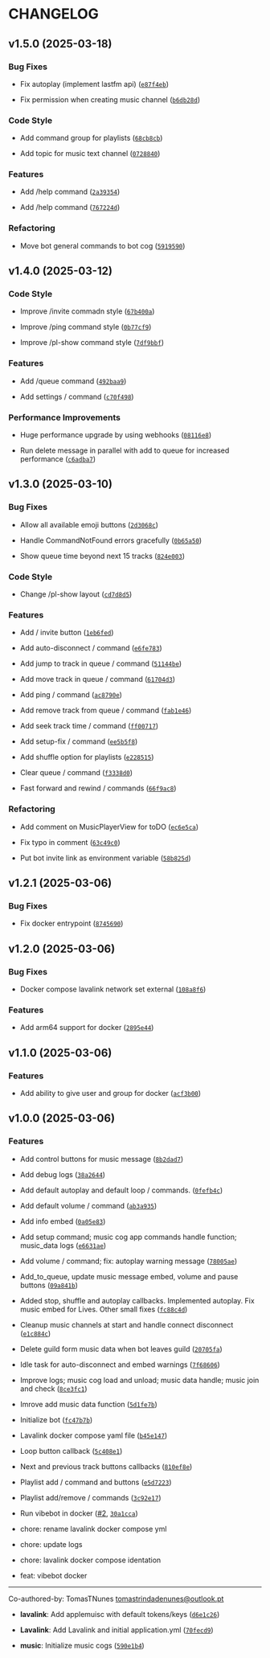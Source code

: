 # CHANGELOG


## v1.5.0 (2025-03-18)

### Bug Fixes

- Fix autoplay (implement lastfm api)
  ([`e87f4eb`](https://github.com/TomasTNunes/VibeBot/commit/e87f4eb67b6dc51fb3bff1ecfe7d1c9b73a00893))

- Fix permission when creating music channel
  ([`b6db28d`](https://github.com/TomasTNunes/VibeBot/commit/b6db28d9d6aa08006bde486b091c9347c41efebb))

### Code Style

- Add command group for playlists
  ([`68cb8cb`](https://github.com/TomasTNunes/VibeBot/commit/68cb8cbd908c5bac99fc96ba47e3bf56ca731d32))

- Add topic for music text channel
  ([`0728840`](https://github.com/TomasTNunes/VibeBot/commit/07288404b72067c4ad0eef819df260d14ce8f534))

### Features

- Add /help <command> command
  ([`2a39354`](https://github.com/TomasTNunes/VibeBot/commit/2a393549e04ff5e7dbe5a06e55f2ac0701701199))

- Add /help command
  ([`767224d`](https://github.com/TomasTNunes/VibeBot/commit/767224d024ef053b34bb270a296f659f1b9ec242))

### Refactoring

- Move bot general commands to bot cog
  ([`5919590`](https://github.com/TomasTNunes/VibeBot/commit/5919590bbf1a012580433b14ea496837ef75fc8d))


## v1.4.0 (2025-03-12)

### Code Style

- Improve /invite commadn style
  ([`67b400a`](https://github.com/TomasTNunes/VibeBot/commit/67b400a41128da83cb625ead89561d7b835d51f8))

- Improve /ping command style
  ([`0b77cf9`](https://github.com/TomasTNunes/VibeBot/commit/0b77cf91085106d472434a41fd9873aac02d8fd9))

- Improve /pl-show command style
  ([`7df9bbf`](https://github.com/TomasTNunes/VibeBot/commit/7df9bbfaab8e95e93fc89d1a0a8ada64405174ef))

### Features

- Add /queue command
  ([`492baa9`](https://github.com/TomasTNunes/VibeBot/commit/492baa9c2c7cb8d40d87473e7cc679478fe1d1ec))

- Add settings / command
  ([`c70f498`](https://github.com/TomasTNunes/VibeBot/commit/c70f4985c48567da7e1b3bbd6ef6b827d603b286))

### Performance Improvements

- Huge performance upgrade by using webhooks
  ([`08116e8`](https://github.com/TomasTNunes/VibeBot/commit/08116e8aee82f23685b0988834b3ffb0e6cfed26))

- Run delete message in parallel with add to queue for increased performance
  ([`c6adba7`](https://github.com/TomasTNunes/VibeBot/commit/c6adba7fd7c1960f574857665428aad35205b697))


## v1.3.0 (2025-03-10)

### Bug Fixes

- Allow all available emoji buttons
  ([`2d3068c`](https://github.com/TomasTNunes/VibeBot/commit/2d3068cf1eaf4702ef1412e63db0727e43565c71))

- Handle CommandNotFound errors gracefully
  ([`0b65a50`](https://github.com/TomasTNunes/VibeBot/commit/0b65a504b394b26afc1295556335b615e8e0eb7d))

- Show queue time beyond next 15 tracks
  ([`824e003`](https://github.com/TomasTNunes/VibeBot/commit/824e003aaf7113048c2eca422899c2fab6304f64))

### Code Style

- Change /pl-show layout
  ([`cd7d8d5`](https://github.com/TomasTNunes/VibeBot/commit/cd7d8d5c3cde08da55f382ab54550673626aa0d2))

### Features

- Add / invite button
  ([`1eb6fed`](https://github.com/TomasTNunes/VibeBot/commit/1eb6fed55565bbdea4d279b1b0d8e80f479682b2))

- Add auto-disconnect / command
  ([`e6fe783`](https://github.com/TomasTNunes/VibeBot/commit/e6fe7833b6a209cef5749e61b452d1956a133f39))

- Add jump to track in queue / command
  ([`51144be`](https://github.com/TomasTNunes/VibeBot/commit/51144be174b508a9a283db5f442f73f505f3e2dc))

- Add move track in queue / command
  ([`61704d3`](https://github.com/TomasTNunes/VibeBot/commit/61704d3935c061027cab438ce707bd685212c29c))

- Add ping / command
  ([`ac8790e`](https://github.com/TomasTNunes/VibeBot/commit/ac8790ed34188c46bcd1124f9a26973f636a3ced))

- Add remove track from queue / command
  ([`fab1e46`](https://github.com/TomasTNunes/VibeBot/commit/fab1e4658b00e1db32cd5b3eaeef72284c2e0e5e))

- Add seek track time / command
  ([`ff00717`](https://github.com/TomasTNunes/VibeBot/commit/ff0071717df2874a4a8d807e997d812f03212669))

- Add setup-fix / command
  ([`ee5b5f8`](https://github.com/TomasTNunes/VibeBot/commit/ee5b5f8860dfe03365f209f52d19a06260f1569b))

- Add shuffle option for playlists
  ([`e228515`](https://github.com/TomasTNunes/VibeBot/commit/e228515db7b36462dc4d7917068888b5989f33a3))

- Clear queue / command
  ([`f3338d0`](https://github.com/TomasTNunes/VibeBot/commit/f3338d04073b03caa11ee3202586749e338b4bff))

- Fast forward and rewind / commands
  ([`66f9ac8`](https://github.com/TomasTNunes/VibeBot/commit/66f9ac83937ccbe8d0db0b7a78f4acc4187dcb89))

### Refactoring

- Add comment on MusicPlayerView for toDO
  ([`ec6e5ca`](https://github.com/TomasTNunes/VibeBot/commit/ec6e5ca862a50dc79a4b7aa0bbe1b9b8f83c5788))

- Fix typo in comment
  ([`63c49c0`](https://github.com/TomasTNunes/VibeBot/commit/63c49c0dc8a4428c3b4c81bfcb3f070b17d87651))

- Put bot invite link as environment variable
  ([`58b825d`](https://github.com/TomasTNunes/VibeBot/commit/58b825da516e686ca3fcd9960b4a37eac7439b20))


## v1.2.1 (2025-03-06)

### Bug Fixes

- Fix docker entrypoint
  ([`8745690`](https://github.com/TomasTNunes/VibeBot/commit/87456907db406909fc58b46ed8598bbfe761fe16))


## v1.2.0 (2025-03-06)

### Bug Fixes

- Docker compose lavalink network set external
  ([`108a8f6`](https://github.com/TomasTNunes/VibeBot/commit/108a8f669a187d8d072dccfa021afd81562f9eb6))

### Features

- Add arm64 support for docker
  ([`2895e44`](https://github.com/TomasTNunes/VibeBot/commit/2895e44cae8896a049463d1b10339d94c6897e33))


## v1.1.0 (2025-03-06)

### Features

- Add ability to give user and group for docker
  ([`acf3b00`](https://github.com/TomasTNunes/VibeBot/commit/acf3b00e7a452765e4d7a577d1e67d77384db815))


## v1.0.0 (2025-03-06)

### Features

- Add control buttons for music message
  ([`8b2dad7`](https://github.com/TomasTNunes/VibeBot/commit/8b2dad7340ec23e8a867bfe4e8feaa749b820852))

- Add debug logs
  ([`38a2644`](https://github.com/TomasTNunes/VibeBot/commit/38a2644dbb1d686b617ed280f992f540e90ef936))

- Add default autoplay and default loop / commands.
  ([`0fefb4c`](https://github.com/TomasTNunes/VibeBot/commit/0fefb4c05f841dad7f3f992bdf8c32ba5cb9dc20))

- Add default volume / command
  ([`ab3a935`](https://github.com/TomasTNunes/VibeBot/commit/ab3a935d19ff1ea0fe43fb7f89ed5b1d0c526e06))

- Add info embed
  ([`0a05e83`](https://github.com/TomasTNunes/VibeBot/commit/0a05e83e2bce92c3e926980b49f45641a314b665))

- Add setup command; music cog app commands handle function; music_data logs
  ([`e6631ae`](https://github.com/TomasTNunes/VibeBot/commit/e6631ae0621a16c407a3c0a94f8392e985c6a9cd))

- Add volume / command; fix: autoplay warning message
  ([`78005ae`](https://github.com/TomasTNunes/VibeBot/commit/78005aecea701f4faff7eca83f63ff5043f34df7))

- Add_to_queue, update music message embed, volume and pause buttons
  ([`09a841b`](https://github.com/TomasTNunes/VibeBot/commit/09a841b3c44a8a40a3b06840993ca326374f8b28))

- Added stop, shuffle and autoplay callbacks. Implemented autoplay. Fix music embed for Lives. Other
  small fixes
  ([`fc88c4d`](https://github.com/TomasTNunes/VibeBot/commit/fc88c4dad3bb1e2107dd22d4ce4093e0d3001973))

- Cleanup music channels at start and handle connect disconnect
  ([`e1c884c`](https://github.com/TomasTNunes/VibeBot/commit/e1c884c9658671a7a1b65142e4fab7236134aa61))

- Delete guild form music data when bot leaves guild
  ([`20705fa`](https://github.com/TomasTNunes/VibeBot/commit/20705fa1c259028433bff0819502be1813a7b7ec))

- Idle task for auto-disconnect and embed warnings
  ([`7f68606`](https://github.com/TomasTNunes/VibeBot/commit/7f6860691277dc82eff4bae4e83f1bcf3a22e359))

- Improve logs; music cog load and unload; music data handle; music join and check
  ([`8ce3fc1`](https://github.com/TomasTNunes/VibeBot/commit/8ce3fc100e4648fe093d13b76fc66b65393b88a1))

- Imrove add music data function
  ([`5d1fe7b`](https://github.com/TomasTNunes/VibeBot/commit/5d1fe7b2c8758a80f0f5c01900c5cacd21b0764d))

- Initialize bot
  ([`fc47b7b`](https://github.com/TomasTNunes/VibeBot/commit/fc47b7ba9cbe2131b94ed14c48e6eb9638f3c7a6))

- Lavalink docker compose yaml file
  ([`b45e147`](https://github.com/TomasTNunes/VibeBot/commit/b45e14777a7ddda2d387007d307162d2596eb731))

- Loop button callback
  ([`5c408e1`](https://github.com/TomasTNunes/VibeBot/commit/5c408e1c8f476a3c1cd653a6d550849f817cd41f))

- Next and previous track buttons callbacks
  ([`810ef8e`](https://github.com/TomasTNunes/VibeBot/commit/810ef8e12a8e4f16f310c0962c822f37029ce1de))

- Playlist add / command and buttons
  ([`e5d7223`](https://github.com/TomasTNunes/VibeBot/commit/e5d72236710f4675fb079356f53289375838131d))

- Playlist add/remove / commands
  ([`3c92e17`](https://github.com/TomasTNunes/VibeBot/commit/3c92e173298c67af3e70507ecc1d9f4695e7e2be))

- Run vibebot in docker ([#2](https://github.com/TomasTNunes/VibeBot/pull/2),
  [`30a1cca`](https://github.com/TomasTNunes/VibeBot/commit/30a1ccad47d6979f7203bb756c28a47043bd58ad))

* chore: rename lavalink docker compose yml

* chore: update logs

* chore: lavalink docker compose identation

* feat: vibebot docker

---------

Co-authored-by: TomasTNunes <tomastrindadenunes@outlook.pt>

- **lavalink**: Add applemuisc with default tokens/keys
  ([`d6e1c26`](https://github.com/TomasTNunes/VibeBot/commit/d6e1c26a2f61ea10387bbf88a00d9e53ea78193e))

- **Lavalink**: Add Lavalink and initial application.yml
  ([`70fecd9`](https://github.com/TomasTNunes/VibeBot/commit/70fecd92386c04eb742ee0cc5e95797f854b9410))

- **music**: Initialize music cogs
  ([`590e1b4`](https://github.com/TomasTNunes/VibeBot/commit/590e1b47ff1b1f1256495961ee16c70296c58afb))
